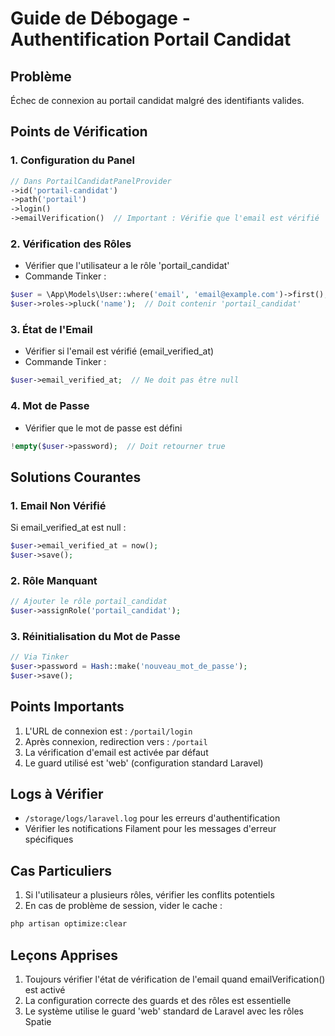 # Guide de Débogage - Authentification Portail Candidat

## Problème
Échec de connexion au portail candidat malgré des identifiants valides.

## Points de Vérification

### 1. Configuration du Panel
```php
// Dans PortailCandidatPanelProvider
->id('portail-candidat')
->path('portail')
->login()
->emailVerification()  // Important : Vérifie que l'email est vérifié
```

### 2. Vérification des Rôles
- Vérifier que l'utilisateur a le rôle 'portail_candidat'
- Commande Tinker :
```php
$user = \App\Models\User::where('email', 'email@example.com')->first();
$user->roles->pluck('name');  // Doit contenir 'portail_candidat'
```

### 3. État de l'Email
- Vérifier si l'email est vérifié (email_verified_at)
- Commande Tinker :
```php
$user->email_verified_at;  // Ne doit pas être null
```

### 4. Mot de Passe
- Vérifier que le mot de passe est défini
```php
!empty($user->password);  // Doit retourner true
```

## Solutions Courantes

### 1. Email Non Vérifié
Si email_verified_at est null :
```php
$user->email_verified_at = now();
$user->save();
```

### 2. Rôle Manquant
```php
// Ajouter le rôle portail_candidat
$user->assignRole('portail_candidat');
```

### 3. Réinitialisation du Mot de Passe
```php
// Via Tinker
$user->password = Hash::make('nouveau_mot_de_passe');
$user->save();
```

## Points Importants
1. L'URL de connexion est : `/portail/login`
2. Après connexion, redirection vers : `/portail`
3. La vérification d'email est activée par défaut
4. Le guard utilisé est 'web' (configuration standard Laravel)

## Logs à Vérifier
- `/storage/logs/laravel.log` pour les erreurs d'authentification
- Vérifier les notifications Filament pour les messages d'erreur spécifiques

## Cas Particuliers
1. Si l'utilisateur a plusieurs rôles, vérifier les conflits potentiels
2. En cas de problème de session, vider le cache :
```bash
php artisan optimize:clear
```

## Leçons Apprises
1. Toujours vérifier l'état de vérification de l'email quand emailVerification() est activé
2. La configuration correcte des guards et des rôles est essentielle
3. Le système utilise le guard 'web' standard de Laravel avec les rôles Spatie
